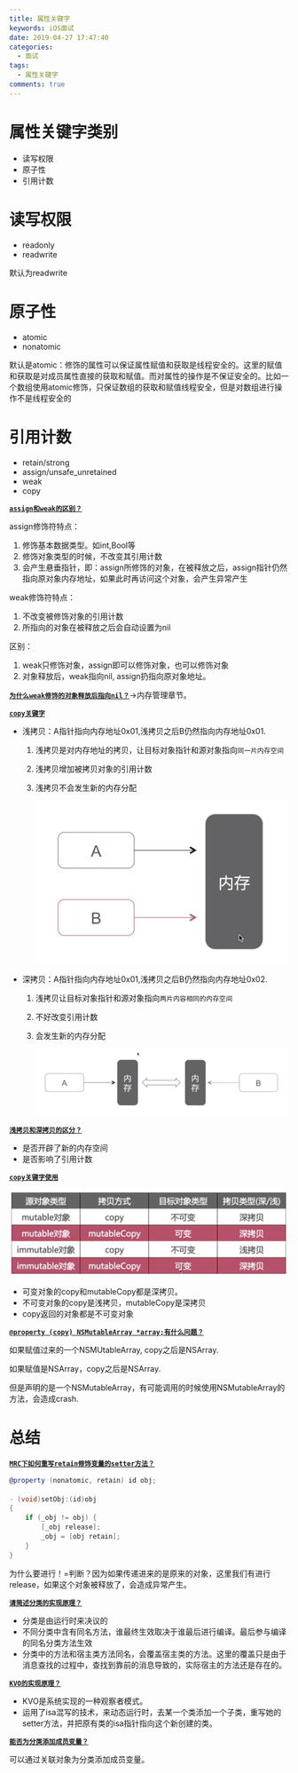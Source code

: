 ```yaml
---
title: 属性关键字
keywords: iOS面试
date: 2019-04-27 17:47:40
categories: 
  - 面试
tags:
  - 属性关键字
comments: true
---
```


# 属性关键字类别

- 读写权限
- 原子性
- 引用计数

# 读写权限

- readonly
- readwrite

默认为readwrite

# 原子性

- atomic
- nonatomic

默认是atomic：修饰的属性可以保证属性赋值和获取是线程安全的。这里的赋值和获取是对成员属性直接的获取和赋值。而对属性的操作是不保证安全的。比如一个数组使用atomic修饰，只保证数组的获取和赋值线程安全，但是对数组进行操作不是线程安全的

# 引用计数

- retain/strong
- assign/unsafe_unretained
- weak
- copy

**<u>`assign和weak的区别？`</u>**

assign修饰符特点：

1. 修饰基本数据类型。如int,Bool等
2. 修饰对象类型的时候，不改变其引用计数
3. 会产生悬垂指针，即：assign所修饰的对象，在被释放之后，assign指针仍然指向原对象内存地址，如果此时再访问这个对象，会产生异常产生

weak修饰符特点：

1. 不改变被修饰对象的引用计数
2. 所指向的对象在被释放之后会自动设置为nil

区别：

1. weak只修饰对象，assign即可以修饰对象，也可以修饰对象
2. 对象释放后，weak指向nil, assign扔指向原对象地址。

**<u>`为什么weak修饰的对象释放后指向nil？`</u>**->内存管理章节。

**<u>`copy关键字`</u>**

- 浅拷贝：A指针指向内存地址0x01,浅拷贝之后B仍然指向内存地址0x01.

  1. 浅拷贝是对内存地址的拷贝，让目标对象指针和源对象指向`同一片内存空间`

  2. 浅拷贝增加被拷贝对象的引用计数

  3. 浅拷贝不会发生新的内存分配

     ![4-5-1](https://raw.githubusercontent.com/HaviLee/Blog-Images/master/Tech/4-5-2.png)

- 深拷贝：A指针指向内存地址0x01,浅拷贝之后B仍然指向内存地址0x02.

  1. 浅拷贝让目标对象指针和源对象指向`两片内容相同的内存空间`

  2. 不好改变引用计数

  3. 会发生新的内存分配

     ![4-5-2](https://raw.githubusercontent.com/HaviLee/Blog-Images/master/Tech/4-5-1.png)

**<u>`浅拷贝和深拷贝的区分？`</u>**

- 是否开辟了新的内存空间
- 是否影响了引用计数

**<u>`copy关键字使用`</u>**

![4-5-2](https://raw.githubusercontent.com/HaviLee/Blog-Images/master/Tech/4-5-3.png)

- 可变对象的copy和mutableCopy都是深拷贝。
- 不可变对象的copy是浅拷贝，mutableCopy是深拷贝
- copy返回的对象都是不可变对象

**<u>`@property (copy) NSMutableArray *array;有什么问题？`</u>**

如果赋值过来的一个NSMUtableArray, copy之后是NSArray.

如果赋值是NSArray，copy之后是NSArray.

但是声明的是一个NSMutableArray，有可能调用的时候使用NSMutableArray的方法，会造成crash.

# 总结

**<u>`MRC下如何重写retain修饰变量的setter方法？`</u>**

```c#
@property (nonatomic, retain) id obj;

- (void)setObj:(id)obj
{
	if (_obj != obj) {
		[_obj release];
		_obj = [obj retain];
	}
}
```

为什么要进行！=判断？因为如果传递进来的是原来的对象，这里我们有进行release，如果这个对象被释放了，会造成异常产生。

**<u>`请简述分类的实现原理？`</u>**

- 分类是由运行时来决议的
- 不同分类中含有同名方法，谁最终生效取决于谁最后进行编译。最后参与编译的同名分类方法生效
- 分类中的方法和宿主类方法同名，会覆盖宿主类的方法。这里的覆盖只是由于消息查找的过程中，查找到靠前的消息导致的，实际宿主的方法还是存在的。

**<u>`KVO的实现原理？`</u>**

- KVO是系统实现的一种观察者模式。
- 运用了isa混写的技术，来动态运行时，去某一个类添加一个子类，重写她的setter方法，并把原有类的isa指针指向这个新创建的类。

**<u>`能否为分类添加成员变量？`</u>**

可以通过关联对象为分类添加成员变量。

